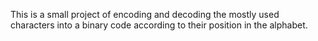 This is a small project of encoding and decoding the mostly used characters into a binary code according to their position in the alphabet.